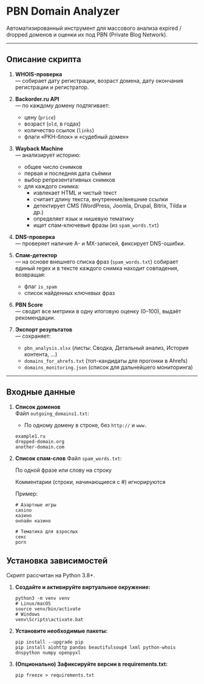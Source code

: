 # PBN Domain Analyzer

Автоматизированный инструмент для массового анализа expired / dropped доменов и оценки их под PBN (Private Blog Network).

---

## Описание скрипта

1. **WHOIS-проверка**  
   — собирает дату регистрации, возраст домена, дату окончания регистрации и регистратор.

2. **Backorder.ru API**  
   — по каждому домену подтягивает:
   - цену (`price`)  
   - возраст (`old`, в годах)  
   - количество ссылок (`links`)  
   - флаги «РКН-блок» и «судебный домен»

3. **Wayback Machine**  
   — анализирует историю:
   - общее число снимков  
   - первая и последняя дата съёмки  
   - выбор репрезентативных снимков  
   - для каждого снимка:
     - извлекает HTML и чистый текст  
     - считает длину текста, внутренние/внешние ссылки  
     - детектирует CMS (WordPress, Joomla, Drupal, Bitrix, Tilda и др.)  
     - определяет язык и нишевую тематику  
     - ищет спам-ключевые фразы (из `spam_words.txt`)

4. **DNS-проверка**  
   — проверяет наличие A- и MX-записей, фиксирует DNS-ошибки.

5. **Спам-детектор**  
   — на основе внешнего списка фраз (`spam_words.txt`) собирает единый regex и в тексте каждого снимка находит совпадения, возвращая:
   - флаг `is_spam`  
   - список найденных ключевых фраз

6. **PBN Score**  
   — сводит все метрики в одну итоговую оценку (0–100), выдаёт рекомендации.

7. **Экспорт результатов**  
   — сохраняет:
   - `pbn_analysis.xlsx` (листы: Сводка, Детальный анализ, История контента, …)  
   - `domains_for_ahrefs.txt` (топ-кандидаты для прогонки в Ahrefs)  
   - `domains_monitoring.json` (список для дальнейшего мониторинга)

---

## Входные данные

1. **Список доменов**  
   Файл `outgoing_domains1.txt`:  
   - По одному домену в строке, без `http://` и `www.`  
   ```text
   example1.ru
   dropped-domain.org
   another-domain.com

2. **Список спам-слов**
Файл `spam_words.txt`:

   По одной фразе или слову на строку

   Комментарии (строки, начинающиеся с #) игнорируются

   Пример:

    ```text
    # Азартные игры
    casino
    казино
    онлайн казино
    
    # Тематика для взрослых
    секс
    porn

## Установка зависимостей
Скрипт рассчитан на Python 3.8+.

1. **Создайте и активируйте виртуальное окружение:**
     ```text
    python3 -m venv venv
    # Linux/macOS
    source venv/bin/activate
    # Windows
    venv\Scripts\activate.bat
2. **Установите необходимые пакеты:**
    ```text
    pip install --upgrade pip
    pip install aiohttp pandas beautifulsoup4 lxml python-whois dnspython numpy openpyxl

3. **(Опционально) Зафиксируйте версии в requirements.txt:**
    ```text
    pip freeze > requirements.txt
